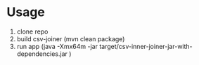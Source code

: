# Usage

1. clone repo
1. build csv-joiner (mvn clean package)
1. run app (java -Xmx64m -jar target/csv-inner-joiner-jar-with-dependencies.jar <file1> <file2>)
